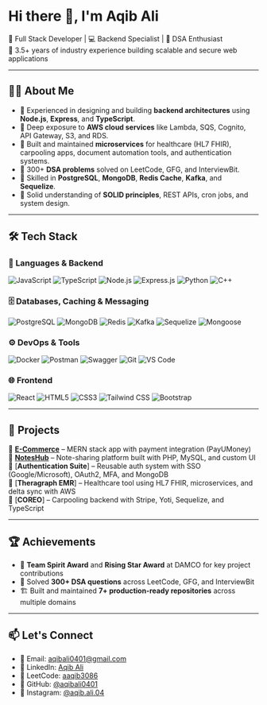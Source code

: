# Hi there 👋, I'm Aqib Ali

🚀 Full Stack Developer | 💻 Backend Specialist | 🧠 DSA Enthusiast  
🎯 3.5+ years of industry experience building scalable and secure web applications  

---

## 👨‍💻 About Me

- 🔹 Experienced in designing and building **backend architectures** using **Node.js**, **Express**, and **TypeScript**.
- 🔹 Deep exposure to **AWS cloud services** like Lambda, SQS, Cognito, API Gateway, S3, and RDS.
- 🔹 Built and maintained **microservices** for healthcare (HL7 FHIR), carpooling apps, document automation tools, and authentication systems.
- 🔹 300+ **DSA problems** solved on LeetCode, GFG, and InterviewBit.
- 🔹 Skilled in **PostgreSQL**, **MongoDB**, **Redis Cache**, **Kafka**, and **Sequelize**.
- 🔹 Solid understanding of **SOLID principles**, REST APIs, cron jobs, and system design.

---

## 🛠️ Tech Stack

### 🧠 Languages & Backend

![JavaScript](https://img.shields.io/badge/-JavaScript-F7DF1E?style=flat-square&logo=javascript&logoColor=black)
![TypeScript](https://img.shields.io/badge/-TypeScript-3178C6?style=flat-square&logo=typescript&logoColor=white)
![Node.js](https://img.shields.io/badge/-Node.js-339933?style=flat-square&logo=node.js&logoColor=white)
![Express.js](https://img.shields.io/badge/-Express.js-000000?style=flat-square&logo=express&logoColor=white)
![Python](https://img.shields.io/badge/-Python-3776AB?style=flat-square&logo=python&logoColor=white)
![C++](https://img.shields.io/badge/-C++-00599C?style=flat-square&logo=c%2B%2B&logoColor=white)

### 🗄️ Databases, Caching & Messaging

![PostgreSQL](https://img.shields.io/badge/-PostgreSQL-4169E1?style=flat-square&logo=postgresql&logoColor=white)
![MongoDB](https://img.shields.io/badge/-MongoDB-47A248?style=flat-square&logo=mongodb&logoColor=white)
![Redis](https://img.shields.io/badge/-Redis-DC382D?style=flat-square&logo=redis&logoColor=white)
![Kafka](https://img.shields.io/badge/-Kafka-231F20?style=flat-square&logo=apache-kafka&logoColor=white)
![Sequelize](https://img.shields.io/badge/-Sequelize-52B0E7?style=flat-square&logo=sequelize&logoColor=white)
![Mongoose](https://img.shields.io/badge/-Mongoose-880000?style=flat-square&logo=mongoose&logoColor=white)

### ⚙️ DevOps & Tools

![Docker](https://img.shields.io/badge/-Docker-2496ED?style=flat-square&logo=docker&logoColor=white)
![Postman](https://img.shields.io/badge/-Postman-FF6C37?style=flat-square&logo=postman&logoColor=white)
![Swagger](https://img.shields.io/badge/-Swagger-85EA2D?style=flat-square&logo=swagger&logoColor=black)
![Git](https://img.shields.io/badge/-Git-F05032?style=flat-square&logo=git&logoColor=white)
![VS Code](https://img.shields.io/badge/-VS%20Code-007ACC?style=flat-square&logo=visual-studio-code&logoColor=white)

### 🌐 Frontend

![React](https://img.shields.io/badge/-React-61DAFB?style=flat-square&logo=react&logoColor=black)
![HTML5](https://img.shields.io/badge/-HTML5-E34F26?style=flat-square&logo=html5&logoColor=white)
![CSS3](https://img.shields.io/badge/-CSS3-1572B6?style=flat-square&logo=css3&logoColor=white)
![Tailwind CSS](https://img.shields.io/badge/-TailwindCSS-38B2AC?style=flat-square&logo=tailwind-css&logoColor=white)
![Bootstrap](https://img.shields.io/badge/-Bootstrap-7952B3?style=flat-square&logo=bootstrap&logoColor=white)

---

## 📂 Projects

🔹 [**E-Commerce**](https://github.com/aqibali0401/E-Commerce) – MERN stack app with payment integration (PayUMoney)  
🔹 [**NotesHub**](https://github.com/aqibali0401/NotesHub) – Note-sharing platform built with PHP, MySQL, and custom UI  
🔹 [**Authentication Suite**] – Reusable auth system with SSO (Google/Microsoft), OAuth2, MFA, and MongoDB  
🔹 [**Theragraph EMR**] – Healthcare tool using HL7 FHIR, microservices, and delta sync with AWS  
🔹 [**COREO**] – Carpooling backend with Stripe, Yoti, Sequelize, and TypeScript

---

## 🏆 Achievements

- 🏅 **Team Spirit Award** and **Rising Star Award** at DAMCO for key project contributions  
- 🧠 Solved **300+ DSA questions** across LeetCode, GFG, and InterviewBit  
- 🏗️ Built and maintained **7+ production-ready repositories** across multiple domains

---

## 📫 Let's Connect

- 📧 Email: [aqibali0401@gmail.com](mailto:aqibali0401@gmail.com)  
- 🔗 LinkedIn: [Aqib Ali](https://www.linkedin.com/in/aqib-ali-0455b7172/)  
- 🧠 LeetCode: [aaqib3086](https://leetcode.com/aqibali04/)  
- 🐙 GitHub: [@aqibali0401](https://github.com/aqibali0401)  
- 🎉 Instagram: [@aqib.ali.04](https://www.instagram.com/aqib.ali.04/)


